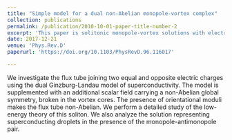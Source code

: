 ```yaml
---
title: "Simple model for a dual non-Abelian monopole-vortex complex"
collection: publications
permalink: /publication/2010-10-01-paper-title-number-2
excerpt: 'This paper is solitonic monopole-vortex solutions with electric flux.'
date: 2017-12-21
venue: 'Phys.Rev.D'
paperurl: 'https://doi.org/10.1103/PhysRevD.96.116017'

---
```

We investigate the flux tube joining two equal and opposite electric charges using the dual Ginzburg-Landau model of superconductivity. The model is supplemented with an additional scalar field carrying a non-Abelian global symmetry, broken in the vortex cores. The presence of orientational moduli makes the flux tube non-Abelian. We perform a detailed study of the low-energy theory of this soliton. We also analyze the solution representing superconducting droplets in the presence of the monopole-antimonopole pair.





